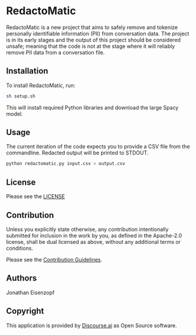 # RedactoMatic

RedactoMatic is a new project that aims to safely remove and tokenize personally identifiable information (PII) from conversation data. The project is in its early stages and the output of this project should be considered unsafe; meaning that the code is not at the stage where it will reliably remove PII data from a conversation file.

## Installation

To install RedactoMatic, run:

```sh
sh setup.sh
```

This will install required Python libraries and download the large Spacy model.

## Usage

The current iteration of the code expects you to provide a CSV file from the commandline. Redacted output will be printed to STDOUT.

```sh
python redactomatic.py input.csv > output.csv
```

## License

Please see the [LICENSE](LICENSE)

## Contribution

Unless you explicitly state otherwise, any contribution intentionally submitted
for inclusion in the work by you, as defined in the Apache-2.0 license, shall
be dual licensed as above, without any additional terms or conditions.

Please see the [Contribution Guidelines](CONTRIBUTING.md).

## Authors

Jonathan Eisenzopf

## Copyright

This application is provided by [Discourse.ai](https://www.discourse.ai) as Open Source software.
